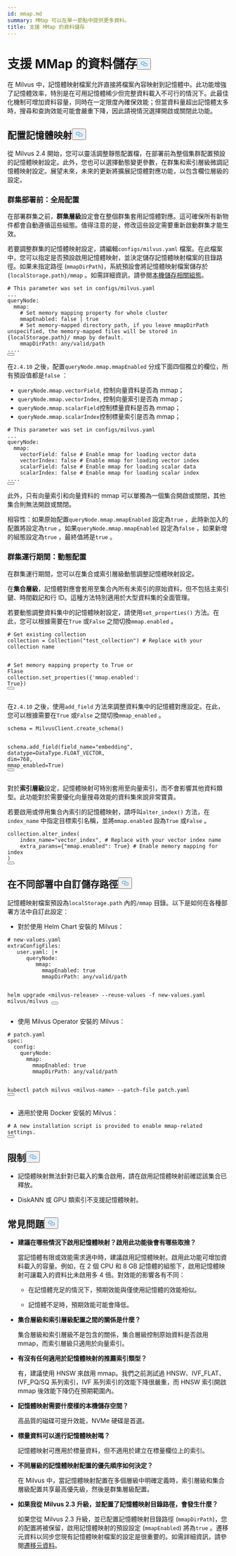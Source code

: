 ```yaml
---
id: mmap.md
summary: MMap 可以在單一節點中提供更多資料。
title: 支援 MMap 的資料儲存
---
```

<h1 id="MMap-enabled-Data-Storage" class="common-anchor-header">支援 MMap 的資料儲存<button data-href="#MMap-enabled-Data-Storage" class="anchor-icon" translate="no">
      <svg translate="no"
        aria-hidden="true"
        focusable="false"
        height="20"
        version="1.1"
        viewBox="0 0 16 16"
        width="16"
      >
        <path
          fill="#0092E4"
          fill-rule="evenodd"
          d="M4 9h1v1H4c-1.5 0-3-1.69-3-3.5S2.55 3 4 3h4c1.45 0 3 1.69 3 3.5 0 1.41-.91 2.72-2 3.25V8.59c.58-.45 1-1.27 1-2.09C10 5.22 8.98 4 8 4H4c-.98 0-2 1.22-2 2.5S3 9 4 9zm9-3h-1v1h1c1 0 2 1.22 2 2.5S13.98 12 13 12H9c-.98 0-2-1.22-2-2.5 0-.83.42-1.64 1-2.09V6.25c-1.09.53-2 1.84-2 3.25C6 11.31 7.55 13 9 13h4c1.45 0 3-1.69 3-3.5S14.5 6 13 6z"
        ></path>
      </svg>
    </button></h1><p>在 Milvus 中，記憶體映射檔案允許直接將檔案內容映射到記憶體中。此功能增強了記憶體效率，特別是在可用記憶體稀少但完整資料載入不可行的情況下。此最佳化機制可增加資料容量，同時在一定限度內確保效能；但當資料量超出記憶體太多時，搜尋和查詢效能可能會嚴重下降，因此請視情況選擇開啟或關閉此功能。</p>
<h2 id="Configure-memory-mapping" class="common-anchor-header">配置記憶體映射<button data-href="#Configure-memory-mapping" class="anchor-icon" translate="no">
      <svg translate="no"
        aria-hidden="true"
        focusable="false"
        height="20"
        version="1.1"
        viewBox="0 0 16 16"
        width="16"
      >
        <path
          fill="#0092E4"
          fill-rule="evenodd"
          d="M4 9h1v1H4c-1.5 0-3-1.69-3-3.5S2.55 3 4 3h4c1.45 0 3 1.69 3 3.5 0 1.41-.91 2.72-2 3.25V8.59c.58-.45 1-1.27 1-2.09C10 5.22 8.98 4 8 4H4c-.98 0-2 1.22-2 2.5S3 9 4 9zm9-3h-1v1h1c1 0 2 1.22 2 2.5S13.98 12 13 12H9c-.98 0-2-1.22-2-2.5 0-.83.42-1.64 1-2.09V6.25c-1.09.53-2 1.84-2 3.25C6 11.31 7.55 13 9 13h4c1.45 0 3-1.69 3-3.5S14.5 6 13 6z"
        ></path>
      </svg>
    </button></h2><p>從 Milvus 2.4 開始，您可以靈活調整靜態配置檔，在部署前為整個集群配置預設的記憶體映射設定。此外，您也可以選擇動態變更參數，在群集和索引層級微調記憶體映射設定。展望未來，未來的更新將擴展記憶體對應功能，以包含欄位層級的設定。</p>
<h3 id="Before-cluster-deployment-global-configuration" class="common-anchor-header">群集部署前：全局配置</h3><p>在部署群集之前，<strong>群集層級</strong>設定會在整個群集套用記憶體對應。這可確保所有新物件都會自動遵循這些組態。值得注意的是，修改這些設定需要重新啟動群集才能生效。</p>
<p>若要調整群集的記憶體映射設定，請編輯<code translate="no">configs/milvus.yaml</code> 檔案。在此檔案中，您可以指定是否預設啟用記憶體映射，並決定儲存記憶體映射檔案的目錄路徑。如果未指定路徑 (<code translate="no">mmapDirPath</code>)，系統預設會將記憶體映射檔案儲存於<code translate="no">{localStorage.path}/mmap</code> 。如需詳細資訊，請參閱<a href="https://milvus.io/docs/configure_localstorage.md#localStoragepath">本機儲存相關組態</a>。</p>
<pre><code translate="no" class="language-yaml"><span class="hljs-comment"># This parameter was set in configs/milvus.yaml</span>
...
queryNode:
  mmap:
    <span class="hljs-comment"># Set memory mapping property for whole cluster</span>
    mmapEnabled: false | true
    <span class="hljs-comment"># Set memory-mapped directory path, if you leave mmapDirPath unspecified, the memory-mapped files will be stored in {localStorage.path}/ mmap by default. </span>
    mmapDirPath: <span class="hljs-built_in">any</span>/valid/path 
....
<button class="copy-code-btn"></button></code></pre>
<p>在<code translate="no">2.4.10</code> 之後，配置<code translate="no">queryNode.mmap.mmapEnabled</code> 分成下面四個獨立的欄位，所有預設值都是<code translate="no">false</code> ：</p>
<ul>
<li><code translate="no">queryNode.mmap.vectorField</code>, 控制向量資料是否為 mmap；</li>
<li><code translate="no">queryNode.mmap.vectorIndex</code>, 控制向量索引是否為 mmap；</li>
<li><code translate="no">queryNode.mmap.scalarField</code>控制標量資料是否為 mmap；</li>
<li><code translate="no">queryNode.mmap.scalarIndex</code>控制標量索引是否為 mmap；</li>
</ul>
<pre><code translate="no" class="language-yaml"><span class="hljs-comment"># This parameter was set in configs/milvus.yaml</span>
...
queryNode:
  mmap:
    vectorField: false <span class="hljs-comment"># Enable mmap for loading vector data</span>
    vectorIndex: false <span class="hljs-comment"># Enable mmap for loading vector index</span>
    scalarField: false <span class="hljs-comment"># Enable mmap for loading scalar data</span>
    scalarIndex: false <span class="hljs-comment"># Enable mmap for loading scalar index</span>
....
<button class="copy-code-btn"></button></code></pre>
<p>此外，只有向量索引和向量資料的 mmap 可以單獨為一個集合開啟或關閉，其他集合則無法開啟或關閉。</p>
<p>相容性：如果原始配置<code translate="no">queryNode.mmap.mmapEnabled</code> 設定為<code translate="no">true</code> ，此時新加入的配置將設定為<code translate="no">true</code> 。如果<code translate="no">queryNode.mmap.mmapEnabled</code> 設定為<code translate="no">false</code> ，如果新增的組態設定為<code translate="no">true</code> ，最終值將是<code translate="no">true</code> 。</p>
<h3 id="During-cluster-operation-dynamic-configuration" class="common-anchor-header">群集運行期間：動態配置</h3><p>在群集運行期間，您可以在集合或索引層級動態調整記憶體映射設定。</p>
<p>在<strong>集合層級</strong>，記憶體對應會套用至集合內所有未索引的原始資料，但不包括主索引鍵、時間戳記和行 ID。這種方法特別適用於大型資料集的全面管理。</p>
<p>若要動態調整資料集中的記憶體映射設定，請使用<code translate="no">set_properties()</code> 方法。在此，您可以根據需要在<code translate="no">True</code> 或<code translate="no">False</code> 之間切換<code translate="no">mmap.enabled</code> 。</p>
<pre><code translate="no" class="language-python"><span class="hljs-comment"># Get existing collection</span>
collection = Collection(<span class="hljs-string">&quot;test_collection&quot;</span>) <span class="hljs-comment"># Replace with your collection name</span>

<span class="hljs-comment"># Set memory mapping property to True or Flase</span>
collection.set_properties({<span class="hljs-string">&#x27;mmap.enabled&#x27;</span>: <span class="hljs-literal">True</span>})
<button class="copy-code-btn"></button></code></pre>
<p>在<code translate="no">2.4.10</code> 之後，使用<code translate="no">add_field</code> 方法來調整資料集中的記憶體對應設定。在此，您可以根據需要在<code translate="no">True</code> 或<code translate="no">False</code> 之間切換<code translate="no">mmap_enabled</code> 。</p>
<pre><code translate="no" class="language-python">schema = MilvusClient.create_schema()

schema.add_field(field_name=<span class="hljs-string">&quot;embedding&quot;</span>, datatype=DataType.FLOAT_VECTOR, dim=<span class="hljs-number">768</span>, mmap_enabled=<span class="hljs-literal">True</span>)
<button class="copy-code-btn"></button></code></pre>
<p>對於<strong>索引層級</strong>設定，記憶體映射可特別套用至向量索引，而不會影響其他資料類型。此功能對於需要優化向量搜尋效能的資料集來說非常寶貴。</p>
<p>若要啟用或停用集合內索引的記憶體映射，請呼叫<code translate="no">alter_index()</code> 方法，在<code translate="no">index_name</code> 中指定目標索引名稱，並將<code translate="no">mmap.enabled</code> 設為<code translate="no">True</code> 或<code translate="no">False</code> 。</p>
<pre><code translate="no" class="language-python">collection.alter_index(
    index_name=<span class="hljs-string">&quot;vector_index&quot;</span>, <span class="hljs-comment"># Replace with your vector index name</span>
    extra_params={<span class="hljs-string">&quot;mmap.enabled&quot;</span>: <span class="hljs-literal">True</span>} <span class="hljs-comment"># Enable memory mapping for index</span>
)
<button class="copy-code-btn"></button></code></pre>
<h2 id="Customize-storage-path-in-different-deployments" class="common-anchor-header">在不同部署中自訂儲存路徑<button data-href="#Customize-storage-path-in-different-deployments" class="anchor-icon" translate="no">
      <svg translate="no"
        aria-hidden="true"
        focusable="false"
        height="20"
        version="1.1"
        viewBox="0 0 16 16"
        width="16"
      >
        <path
          fill="#0092E4"
          fill-rule="evenodd"
          d="M4 9h1v1H4c-1.5 0-3-1.69-3-3.5S2.55 3 4 3h4c1.45 0 3 1.69 3 3.5 0 1.41-.91 2.72-2 3.25V8.59c.58-.45 1-1.27 1-2.09C10 5.22 8.98 4 8 4H4c-.98 0-2 1.22-2 2.5S3 9 4 9zm9-3h-1v1h1c1 0 2 1.22 2 2.5S13.98 12 13 12H9c-.98 0-2-1.22-2-2.5 0-.83.42-1.64 1-2.09V6.25c-1.09.53-2 1.84-2 3.25C6 11.31 7.55 13 9 13h4c1.45 0 3-1.69 3-3.5S14.5 6 13 6z"
        ></path>
      </svg>
    </button></h2><p>記憶體映射檔案預設為<code translate="no">localStorage.path</code> 內的<code translate="no">/mmap</code> 目錄。以下是如何在各種部署方法中自訂此設定：</p>
<ul>
<li>對於使用 Helm Chart 安裝的 Milvus：</li>
</ul>
<pre><code translate="no" class="language-bash"><span class="hljs-comment"># new-values.yaml</span>
extraConfigFiles:
   user.yaml: |+
      queryNode:
         mmap:
           mmapEnabled: <span class="hljs-literal">true</span>
           mmapDirPath: any/valid/path
        
helm upgrade &lt;milvus-release&gt; --reuse-values -f new-values.yaml milvus/milvus
<button class="copy-code-btn"></button></code></pre>
<ul>
<li>使用 Milvus Operator 安裝的 Milvus：</li>
</ul>
<pre><code translate="no" class="language-bash"><span class="hljs-comment"># patch.yaml</span>
spec:
  config:
    queryNode:
      mmap:
        mmapEnabled: <span class="hljs-literal">true</span>
        mmapDirPath: any/valid/path
      
 kubectl patch milvus &lt;milvus-name&gt; --patch-file patch.yaml
<button class="copy-code-btn"></button></code></pre>
<ul>
<li>適用於使用 Docker 安裝的 Milvus：</li>
</ul>
<pre><code translate="no" class="language-bash"><span class="hljs-comment"># A new installation script is provided to enable mmap-related settings.</span>
<button class="copy-code-btn"></button></code></pre>
<h2 id="Limits" class="common-anchor-header">限制<button data-href="#Limits" class="anchor-icon" translate="no">
      <svg translate="no"
        aria-hidden="true"
        focusable="false"
        height="20"
        version="1.1"
        viewBox="0 0 16 16"
        width="16"
      >
        <path
          fill="#0092E4"
          fill-rule="evenodd"
          d="M4 9h1v1H4c-1.5 0-3-1.69-3-3.5S2.55 3 4 3h4c1.45 0 3 1.69 3 3.5 0 1.41-.91 2.72-2 3.25V8.59c.58-.45 1-1.27 1-2.09C10 5.22 8.98 4 8 4H4c-.98 0-2 1.22-2 2.5S3 9 4 9zm9-3h-1v1h1c1 0 2 1.22 2 2.5S13.98 12 13 12H9c-.98 0-2-1.22-2-2.5 0-.83.42-1.64 1-2.09V6.25c-1.09.53-2 1.84-2 3.25C6 11.31 7.55 13 9 13h4c1.45 0 3-1.69 3-3.5S14.5 6 13 6z"
        ></path>
      </svg>
    </button></h2><ul>
<li><p>記憶體映射無法針對已載入的集合啟用，請在啟用記憶體映射前確認該集合已釋放。</p></li>
<li><p>DiskANN 或 GPU 類索引不支援記憶體映射。</p></li>
</ul>
<h2 id="FAQ" class="common-anchor-header">常見問題<button data-href="#FAQ" class="anchor-icon" translate="no">
      <svg translate="no"
        aria-hidden="true"
        focusable="false"
        height="20"
        version="1.1"
        viewBox="0 0 16 16"
        width="16"
      >
        <path
          fill="#0092E4"
          fill-rule="evenodd"
          d="M4 9h1v1H4c-1.5 0-3-1.69-3-3.5S2.55 3 4 3h4c1.45 0 3 1.69 3 3.5 0 1.41-.91 2.72-2 3.25V8.59c.58-.45 1-1.27 1-2.09C10 5.22 8.98 4 8 4H4c-.98 0-2 1.22-2 2.5S3 9 4 9zm9-3h-1v1h1c1 0 2 1.22 2 2.5S13.98 12 13 12H9c-.98 0-2-1.22-2-2.5 0-.83.42-1.64 1-2.09V6.25c-1.09.53-2 1.84-2 3.25C6 11.31 7.55 13 9 13h4c1.45 0 3-1.69 3-3.5S14.5 6 13 6z"
        ></path>
      </svg>
    </button></h2><ul>
<li><p><strong>建議在哪些情況下啟用記憶體映射？啟用此功能後會有哪些取捨？</strong></p>
<p>當記憶體有限或效能需求適中時，建議啟用記憶體映射。啟用此功能可增加資料載入的容量。例如，在 2 個 CPU 和 8 GB 記憶體的組態下，啟用記憶體映射可讓載入的資料比未啟用多 4 倍。對效能的影響各有不同：</p>
<ul>
<li><p>在記憶體充足的情況下，預期效能與僅使用記憶體的效能相似。</p></li>
<li><p>記憶體不足時，預期效能可能會降低。</p></li>
</ul></li>
<li><p><strong>集合層級和索引層級配置之間的關係是什麼？</strong></p>
<p>集合層級和索引層級不是包含的關係，集合層級控制原始資料是否啟用 mmap，而索引層級只適用於向量索引。</p></li>
<li><p><strong>有沒有任何適用於記憶體映射的推薦索引類型？</strong></p>
<p>有，建議使用 HNSW 來啟用 mmap。我們之前測試過 HNSW、IVF_FLAT、IVF_PQ/SQ 系列索引，IVF 系列索引的效能下降很嚴重，而 HNSW 索引開啟 mmap 後效能下降仍在預期範圍內。</p></li>
<li><p><strong>記憶體映射需要什麼樣的本機儲存空間？</strong></p>
<p>高品質的磁碟可提升效能，NVMe 硬碟是首選。</p></li>
<li><p><strong>標量資料可以進行記憶體映射嗎？</strong></p>
<p>記憶體映射可應用於標量資料，但不適用於建立在標量欄位上的索引。</p></li>
<li><p><strong>不同層級的記憶體映射配置的優先順序如何決定？</strong></p>
<p>在 Milvus 中，當記憶體映射配置在多個層級中明確定義時，索引層級和集合層級配置共享最高優先級，然後是群集層級配置。</p></li>
<li><p><strong>如果我從 Milvus 2.3 升級，並配置了記憶體映射目錄路徑，會發生什麼？</strong></p>
<p>如果您從 Milvus 2.3 升級，並已配置記憶體映射目錄路徑 (<code translate="no">mmapDirPath</code>)，您的配置將被保留，啟用記憶體映射的預設設定 (<code translate="no">mmapEnabled</code>) 將為<code translate="no">true</code> 。遷移元資料以同步您現有記憶體映射檔案的設定是很重要的。如需詳細資訊，請參閱<a href="https://milvus.io/docs/upgrade_milvus_standalone-docker.md#Migrate-the-metadata">遷移元資料</a>。</p></li>
</ul>
